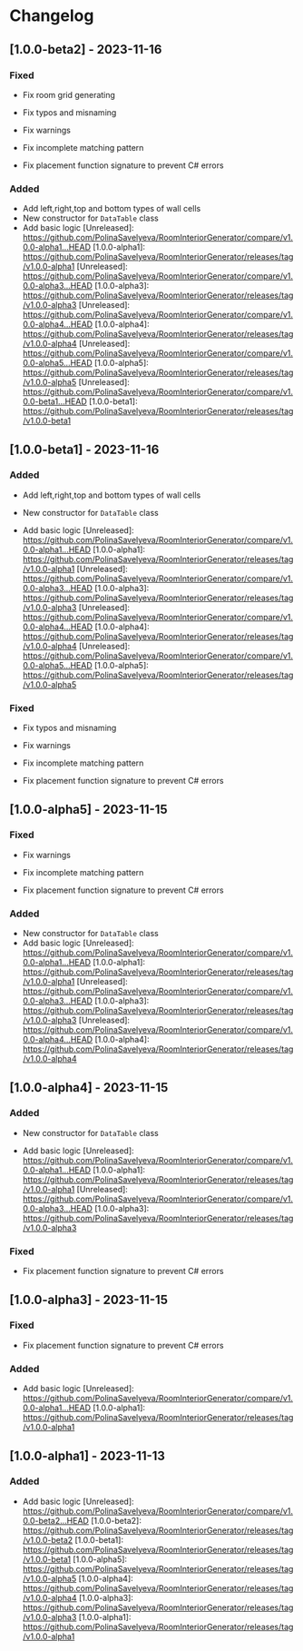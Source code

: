 # Changelog

## [1.0.0-beta2] - 2023-11-16

### Fixed
- Fix room grid generating

- Fix typos and misnaming
- Fix warnings
- Fix incomplete matching pattern
- Fix placement function signature to prevent C# errors

### Added
- Add left,right,top and bottom types of wall cells
- New constructor for `DataTable` class
- Add basic logic
[Unreleased]: https://github.com/PolinaSavelyeva/RoomInteriorGenerator/compare/v1.0.0-alpha1...HEAD
[1.0.0-alpha1]: https://github.com/PolinaSavelyeva/RoomInteriorGenerator/releases/tag/v1.0.0-alpha1
[Unreleased]: https://github.com/PolinaSavelyeva/RoomInteriorGenerator/compare/v1.0.0-alpha3...HEAD
[1.0.0-alpha3]: https://github.com/PolinaSavelyeva/RoomInteriorGenerator/releases/tag/v1.0.0-alpha3
[Unreleased]: https://github.com/PolinaSavelyeva/RoomInteriorGenerator/compare/v1.0.0-alpha4...HEAD
[1.0.0-alpha4]: https://github.com/PolinaSavelyeva/RoomInteriorGenerator/releases/tag/v1.0.0-alpha4
[Unreleased]: https://github.com/PolinaSavelyeva/RoomInteriorGenerator/compare/v1.0.0-alpha5...HEAD
[1.0.0-alpha5]: https://github.com/PolinaSavelyeva/RoomInteriorGenerator/releases/tag/v1.0.0-alpha5
[Unreleased]: https://github.com/PolinaSavelyeva/RoomInteriorGenerator/compare/v1.0.0-beta1...HEAD
[1.0.0-beta1]: https://github.com/PolinaSavelyeva/RoomInteriorGenerator/releases/tag/v1.0.0-beta1

## [1.0.0-beta1] - 2023-11-16

### Added
- Add left,right,top and bottom types of wall cells

- New constructor for `DataTable` class
- Add basic logic
[Unreleased]: https://github.com/PolinaSavelyeva/RoomInteriorGenerator/compare/v1.0.0-alpha1...HEAD
[1.0.0-alpha1]: https://github.com/PolinaSavelyeva/RoomInteriorGenerator/releases/tag/v1.0.0-alpha1
[Unreleased]: https://github.com/PolinaSavelyeva/RoomInteriorGenerator/compare/v1.0.0-alpha3...HEAD
[1.0.0-alpha3]: https://github.com/PolinaSavelyeva/RoomInteriorGenerator/releases/tag/v1.0.0-alpha3
[Unreleased]: https://github.com/PolinaSavelyeva/RoomInteriorGenerator/compare/v1.0.0-alpha4...HEAD
[1.0.0-alpha4]: https://github.com/PolinaSavelyeva/RoomInteriorGenerator/releases/tag/v1.0.0-alpha4
[Unreleased]: https://github.com/PolinaSavelyeva/RoomInteriorGenerator/compare/v1.0.0-alpha5...HEAD
[1.0.0-alpha5]: https://github.com/PolinaSavelyeva/RoomInteriorGenerator/releases/tag/v1.0.0-alpha5

### Fixed
- Fix typos and misnaming

- Fix warnings
- Fix incomplete matching pattern
- Fix placement function signature to prevent C# errors

## [1.0.0-alpha5] - 2023-11-15

### Fixed
- Fix warnings
- Fix incomplete matching pattern

- Fix placement function signature to prevent C# errors

### Added
- New constructor for `DataTable` class
- Add basic logic
[Unreleased]: https://github.com/PolinaSavelyeva/RoomInteriorGenerator/compare/v1.0.0-alpha1...HEAD
[1.0.0-alpha1]: https://github.com/PolinaSavelyeva/RoomInteriorGenerator/releases/tag/v1.0.0-alpha1
[Unreleased]: https://github.com/PolinaSavelyeva/RoomInteriorGenerator/compare/v1.0.0-alpha3...HEAD
[1.0.0-alpha3]: https://github.com/PolinaSavelyeva/RoomInteriorGenerator/releases/tag/v1.0.0-alpha3
[Unreleased]: https://github.com/PolinaSavelyeva/RoomInteriorGenerator/compare/v1.0.0-alpha4...HEAD
[1.0.0-alpha4]: https://github.com/PolinaSavelyeva/RoomInteriorGenerator/releases/tag/v1.0.0-alpha4

## [1.0.0-alpha4] - 2023-11-15

### Added
- New constructor for `DataTable` class

- Add basic logic
[Unreleased]: https://github.com/PolinaSavelyeva/RoomInteriorGenerator/compare/v1.0.0-alpha1...HEAD
[1.0.0-alpha1]: https://github.com/PolinaSavelyeva/RoomInteriorGenerator/releases/tag/v1.0.0-alpha1
[Unreleased]: https://github.com/PolinaSavelyeva/RoomInteriorGenerator/compare/v1.0.0-alpha3...HEAD
[1.0.0-alpha3]: https://github.com/PolinaSavelyeva/RoomInteriorGenerator/releases/tag/v1.0.0-alpha3

### Fixed
- Fix placement function signature to prevent C# errors

## [1.0.0-alpha3] - 2023-11-15

### Fixed
- Fix placement function signature to prevent C# errors

### Added
- Add basic logic
[Unreleased]: https://github.com/PolinaSavelyeva/RoomInteriorGenerator/compare/v1.0.0-alpha1...HEAD
[1.0.0-alpha1]: https://github.com/PolinaSavelyeva/RoomInteriorGenerator/releases/tag/v1.0.0-alpha1

## [1.0.0-alpha1] - 2023-11-13

### Added
- Add basic logic
[Unreleased]: https://github.com/PolinaSavelyeva/RoomInteriorGenerator/compare/v1.0.0-beta2...HEAD
[1.0.0-beta2]: https://github.com/PolinaSavelyeva/RoomInteriorGenerator/releases/tag/v1.0.0-beta2
[1.0.0-beta1]: https://github.com/PolinaSavelyeva/RoomInteriorGenerator/releases/tag/v1.0.0-beta1
[1.0.0-alpha5]: https://github.com/PolinaSavelyeva/RoomInteriorGenerator/releases/tag/v1.0.0-alpha5
[1.0.0-alpha4]: https://github.com/PolinaSavelyeva/RoomInteriorGenerator/releases/tag/v1.0.0-alpha4
[1.0.0-alpha3]: https://github.com/PolinaSavelyeva/RoomInteriorGenerator/releases/tag/v1.0.0-alpha3
[1.0.0-alpha1]: https://github.com/PolinaSavelyeva/RoomInteriorGenerator/releases/tag/v1.0.0-alpha1
